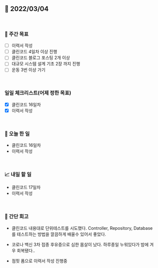 ## 📅 2022/03/04

<br/>

### 🏹 주간 목표

- [ ] 이력서 작성
- [ ] 클린코드 4일차 이상 진행
- [ ] 클린코드 블로그 포스팅 2개 이상
- [ ] 대규모 시스템 설계 기초 2장 까지 진행
- [ ] 운동 3번 이상 가기

<br/>

### 일일 체크리스트(어제 정한 목표)

- [x] 클린코드 16일차
- [x] 이력서 작성

<br/>

### 💯 오늘 한 일

- 클린코드 16일차
- 이력서 작성

<br/>

### 📈 내일 할 일

- 클린코드 17일차
- 이력서 작성


<br/>

### 🧐 간단 회고

- 클린코드 내용대로 단위테스트를 시도했다. Controller, Repository, Database 를 테스트하는 방법을 깔끔하게 배울수 있어서 좋았다.

- 코로나 백신 3차 접종 후유증으로 심한 몸살이 났다. 하루종일 누워있다가 밤에 겨우 회복됐다..

- 점핏 폼으로 이력서 작성 진행중 
